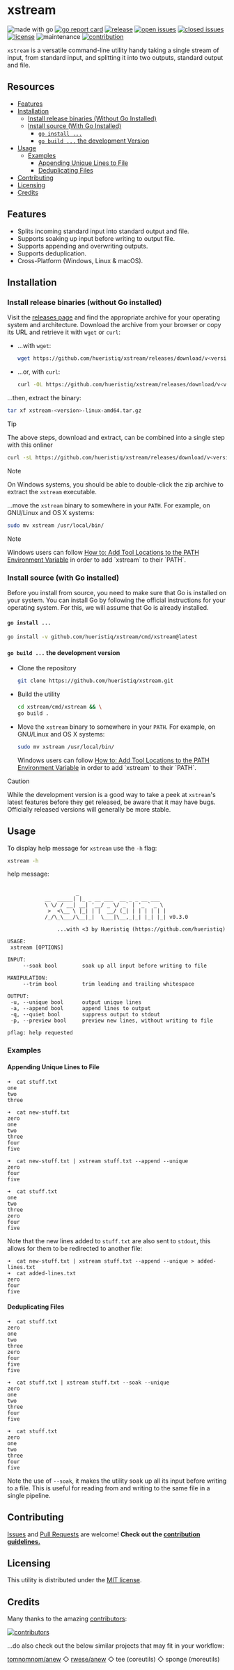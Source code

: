 # xstream

![made with go](https://img.shields.io/badge/made%20with-Go-1E90FF.svg) [![go report card](https://goreportcard.com/badge/github.com/hueristiq/xstream)](https://goreportcard.com/report/github.com/hueristiq/xstream) [![release](https://img.shields.io/github/release/hueristiq/xstream?style=flat&color=1E90FF)](https://github.com/hueristiq/xstream/releases) [![open issues](https://img.shields.io/github/issues-raw/hueristiq/xstream.svg?style=flat&color=1E90FF)](https://github.com/hueristiq/xstream/issues?q=is:issue+is:open) [![closed issues](https://img.shields.io/github/issues-closed-raw/hueristiq/xstream.svg?style=flat&color=1E90FF)](https://github.com/hueristiq/xstream/issues?q=is:issue+is:closed) [![license](https://img.shields.io/badge/license-MIT-gray.svg?color=1E90FF)](https://github.com/hueristiq/xstream/blob/master/LICENSE) ![maintenance](https://img.shields.io/badge/maintained%3F-yes-1E90FF.svg) [![contribution](https://img.shields.io/badge/contributions-welcome-1E90FF.svg)](https://github.com/hueristiq/xstream/blob/master/CONTRIBUTING.md)

`xstream` is a versatile command-line utility handy taking a single stream of input, from standard input, and splitting it into two outputs, standard output and file.

## Resources

* [Features](#features)
* [Installation](#installation)
	* [Install release binaries (Without Go Installed)](#install-release-binaries-without-go-installed)
	* [Install source (With Go Installed)](#install-source-with-go-installed)
		* [`go install ...`](#go-install)
		* [`go build ...` the development Version](#go-build--the-development-version)
* [Usage](#usage)
	* [Examples](#examples)
		* [Appending Unique Lines to File](#appending-unique-lines-to-file)
		* [Deduplicating Files](#deduplicating-files)
* [Contributing](#contributing)
* [Licensing](#licensing)
* [Credits](#credits)

## Features

* Splits incoming standard input into standard output and file.
* Supports soaking up input before writing to output file.
* Supports appending and overwriting outputs.
* Supports deduplication.
* Cross-Platform (Windows, Linux & macOS).

## Installation

### Install release binaries (without Go installed)

Visit the [releases page](https://github.com/hueristiq/xstream/releases) and find the appropriate archive for your operating system and architecture. Download the archive from your browser or copy its URL and retrieve it with `wget` or `curl`:

* ...with `wget`:

	```bash
	wget https://github.com/hueristiq/xstream/releases/download/v<version>/xstream-<version>-linux-amd64.tar.gz
	```

* ...or, with `curl`:

	```bash
	curl -OL https://github.com/hueristiq/xstream/releases/download/v<version>/xstream-<version>-linux-amd64.tar.gz
	```

...then, extract the binary:

```bash
tar xf xstream-<version>-linux-amd64.tar.gz
```

> [!TIP]
> The above steps, download and extract, can be combined into a single step with this onliner
> 
> ```bash
> curl -sL https://github.com/hueristiq/xstream/releases/download/v<version>/xstream-<version>-linux-amd64.tar.gz | tar -xzv
> ```

> [!NOTE]
> On Windows systems, you should be able to double-click the zip archive to extract the `xstream` executable.

...move the `xstream` binary to somewhere in your `PATH`. For example, on GNU/Linux and OS X systems:

```bash
sudo mv xstream /usr/local/bin/
```

> [!NOTE]
> Windows users can follow [How to: Add Tool Locations to the PATH Environment Variable](https://msdn.microsoft.com/en-us/library/office/ee537574(v=office.14).aspx) in order to add `xstream` to their `PATH`.

### Install source (with Go installed)

Before you install from source, you need to make sure that Go is installed on your system. You can install Go by following the official instructions for your operating system. For this, we will assume that Go is already installed.

#### `go install ...`

```bash
go install -v github.com/hueristiq/xstream/cmd/xstream@latest
```

#### `go build ...` the development version

* Clone the repository

	```bash
	git clone https://github.com/hueristiq/xstream.git 
	```

* Build the utility

	```bash
	cd xstream/cmd/xstream && \
	go build .
	```

* Move the `xstream` binary to somewhere in your `PATH`. For example, on GNU/Linux and OS X systems:

	```bash
	sudo mv xstream /usr/local/bin/
	```

	Windows users can follow [How to: Add Tool Locations to the PATH Environment Variable](https://msdn.microsoft.com/en-us/library/office/ee537574(v=office.14).aspx) in order to add `xstream` to their `PATH`.


> [!CAUTION]
> While the development version is a good way to take a peek at `xstream`'s latest features before they get released, be aware that it may have bugs. Officially released versions will generally be more stable.

## Usage

To display help message for `xstream` use the `-h` flag:

```bash
xstream -h
```

help message:

```text

                      _
            __  _____| |_ _ __ ___  __ _ _ __ ___
            \ \/ / __| __| '__/ _ \/ _` | '_ ` _ \
             >  <\__ \ |_| | |  __/ (_| | | | | | |
            /_/\_\___/\__|_|  \___|\__,_|_| |_| |_| v0.3.0

                ...with <3 by Hueristiq (https://github.com/hueristiq)

USAGE:
 xstream [OPTIONS]

INPUT:
     --soak bool        soak up all input before writing to file

MANIPULATION:
     --trim bool        trim leading and trailing whitespace

OUTPUT:
 -u, --unique bool      output unique lines
 -a, --append bool      append lines to output
 -q, --quiet bool       suppress output to stdout
 -p, --preview bool     preview new lines, without writing to file

pflag: help requested
```

### Examples

#### Appending Unique Lines to File

```
➜  cat stuff.txt
one
two
three

➜  cat new-stuff.txt
zero
one
two
three
four
five

➜  cat new-stuff.txt | xstream stuff.txt --append --unique
zero
four
five

➜  cat stuff.txt
one
two
three
zero
four
five

```

Note that the new lines added to `stuff.txt` are also sent to `stdout`, this allows for them to be redirected to another file:

```
➜  cat new-stuff.txt | xstream stuff.txt --append --unique > added-lines.txt
➜  cat added-lines.txt
zero
four
five
```

#### Deduplicating Files

```
➜  cat stuff.txt
zero
one
two
three
zero
four
five
five

➜  cat stuff.txt | xstream stuff.txt --soak --unique
zero
one
two
three
four
five

➜  cat stuff.txt
zero
one
two
three
four
five

```

Note the use of `--soak`, it makes the utility soak up all its input before writing to a file. This is useful for reading from and writing to the same file in a single pipeline.

## Contributing

[Issues](https://github.com/hueristiq/xstream/issues) and [Pull Requests](https://github.com/hueristiq/xstream/pulls) are welcome! **Check out the [contribution guidelines.](https://github.com/hueristiq/xstream/blob/master/CONTRIBUTING.md)**

## Licensing

This utility is distributed under the [MIT license](https://github.com/hueristiq/xstream/blob/master/LICENSE).

## Credits

Many thanks to the amazing [contributors](https://github.com/hueristiq/xstream/graphs/contributors):

[![contributors](https://contrib.rocks/image?repo=hueristiq/xstream&max=500)](https://github.com/hueristiq/xstream/graphs/contributors)

...do also check out the below similar projects that may fit in your workflow:

[tomnomnom/anew](https://github.com/tomnomnom/anew) ◇ [rwese/anew](https://github.com/rwese/anew) ◇ tee (coreutils) ◇ sponge (moreutils)